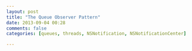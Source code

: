 ```yaml
---
layout: post
title: "The Queue Observer Pattern"
date: 2013-09-04 00:28
comments: false
categories: [queues, threads, NSNotification, NSNotificationCenter]

---
```

